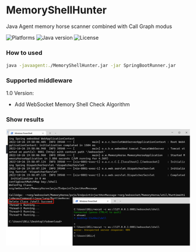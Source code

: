 # MemoryShellHunter
Java Agent memory horse scanner combined with Call Graph modus


![Platforms](https://img.shields.io/badge/Platforms-JavaAgent-brightgreen.svg)
![Java version](https://img.shields.io/badge/Java-8-green.svg)
![License](https://img.shields.io/badge/License-Mozilla-green.svg)


### How to used

```bash
java -javaagent:./MemoryShellHunter.jar -jar SpringBootRunner.jar
```



### Supported middleware

1.0 Version:

- Add WebSocket Memory Shell Check Algorithm



### Show results

![1666788512005](./images/renderings.png)

